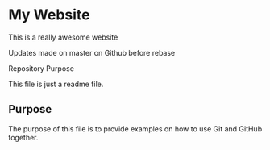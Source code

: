 # My Website

This is a really awesome website

Updates made on master on Github before rebase

 Repository Purpose

 This file is just a readme file.

## Purpose

The purpose of this file is to provide examples on how to use Git and GitHub together.

